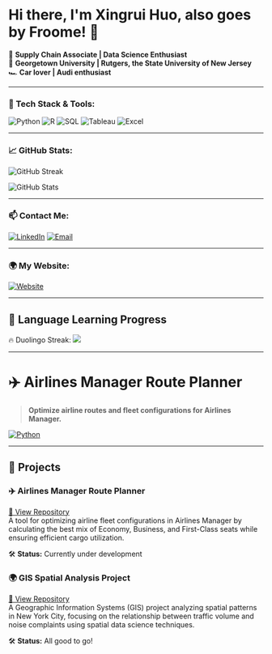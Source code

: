 # Hi there, I'm Xingrui Huo, also goes by Froome! 👋

🚀 **Supply Chain Associate | Data Science Enthusiast**  
📍 **Georgetown University | Rutgers, the State University of New Jersey**  
🏎 **Car lover | Audi enthusiast**  

---

### 🔧 Tech Stack & Tools:
![Python](https://img.shields.io/badge/Python-FFD43B?style=for-the-badge&logo=python&logoColor=blue)
![R](https://img.shields.io/badge/R-276DC3?style=for-the-badge&logo=r&logoColor=white)
![SQL](https://img.shields.io/badge/SQL-4479A1?style=for-the-badge&logo=postgresql&logoColor=white)
![Tableau](https://img.shields.io/badge/Tableau-E97627?style=for-the-badge&logo=Tableau&logoColor=white)
![Excel](https://img.shields.io/badge/Microsoft_Excel-217346?style=for-the-badge&logo=microsoft-excel&logoColor=white)

---

### 📈 GitHub Stats:
![GitHub Streak](https://github-readme-streak-stats.herokuapp.com/?user=froomebeibei79&theme=tokyonight)

![GitHub Stats](https://github-readme-stats.vercel.app/api?username=froomebeibei79&show_icons=true&theme=tokyonight)

---

### 📫 Contact Me:
[![LinkedIn](https://img.shields.io/badge/LinkedIn-0077B5?style=for-the-badge&logo=linkedin&logoColor=white)](https://www.linkedin.com/in/xingrui-huo-394b51204/)
[![Email](https://img.shields.io/badge/Email-D14836?style=for-the-badge&logo=gmail&logoColor=white)](mailto:froomehuo@gmail.com)

---
### 🌍 My Website:
[![Website](https://img.shields.io/badge/Website-Visit%20Now-0A66C2?style=for-the-badge&logo=google-chrome&logoColor=white)](https://xingrui74froome.georgetown.domains/_site/index.html)

---
## 🌱 Language Learning Progress
🔥 Duolingo Streak: **![](https://duolingo-streak-badge.herokuapp.com/streak/froome4)**


---
# ✈️ Airlines Manager Route Planner
> **Optimize airline routes and fleet configurations for Airlines Manager.**

[![Python](https://img.shields.io/badge/Python-3.8%2B-blue)](https://www.python.org/)

---

## 🚀 Projects

### ✈️ Airlines Manager Route Planner  
[🔗 View Repository](https://github.com/FroomeBeibei79/Airlines_Manager_route_planner)  
A tool for optimizing airline fleet configurations in Airlines Manager by calculating the best mix of Economy, Business, and First-Class seats while ensuring efficient cargo utilization.  

🛠 **Status:** Currently under development  

### 🌍 GIS Spatial Analysis Project  
[🔗 View Repository](https://github.com/FroomeBeibei79/gis_project)  
A Geographic Information Systems (GIS) project analyzing spatial patterns in New York City, focusing on the relationship between traffic volume and noise complaints using spatial data science techniques.

🛠 **Status:** All good to go!


